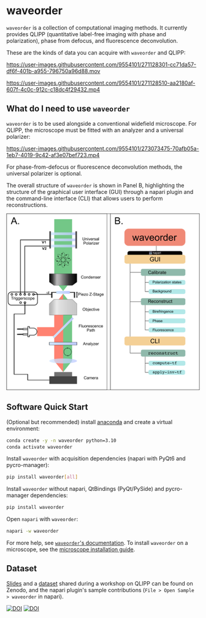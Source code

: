 # waveorder

`waveorder` is a collection of computational imaging methods. It currently provides QLIPP (quantitative label-free imaging with phase and polarization), phase from defocus, and fluorescence deconvolution.

These are the kinds of data you can acquire with `waveorder` and QLIPP:

https://user-images.githubusercontent.com/9554101/271128301-cc71da57-df6f-401b-a955-796750a96d88.mov

https://user-images.githubusercontent.com/9554101/271128510-aa2180af-607f-4c0c-912c-c18dc4f29432.mp4

## What do I need to use `waveorder`
`waveorder` is to be used alongside a conventional widefield microscope. For QLIPP, the microscope must be fitted with an analyzer and a universal polarizer:

https://user-images.githubusercontent.com/9554101/273073475-70afb05a-1eb7-4019-9c42-af3e07bef723.mp4

For phase-from-defocus or fluorescence deconvolution methods, the universal polarizer is optional.

The overall structure of `waveorder` is shown in Panel B, highlighting the structure of the graphical user interface (GUI) through a napari plugin and the command-line interface (CLI) that allows users to perform reconstructions.

![Flow Chart](./images/waveorder_Fig1_Overview.png)

## Software Quick Start

(Optional but recommended) install [anaconda](https://www.anaconda.com/products/distribution) and create a virtual environment:

```sh
conda create -y -n waveorder python=3.10
conda activate waveorder
```

Install `waveorder` with acquisition dependencies
(napari with PyQt6 and pycro-manager):

```sh
pip install waveorder[all]
```

Install `waveorder` without napari, QtBindings (PyQt/PySide) and pycro-manager dependencies:

```sh
pip install waveorder
```

Open `napari` with `waveorder`:

```sh
napari -w waveorder
```

For more help, see [`waveorder`'s documentation](https://github.com/mehta-lab/waveorder/tree/main/docs). To install `waveorder`
on a microscope, see the [microscope installation guide](https://github.com/mehta-lab/waveorder/blob/main/docs/microscope-installation-guide.md).

## Dataset

[Slides](https://doi.org/10.5281/zenodo.5135889) and a [dataset](https://doi.org/10.5281/zenodo.5178487) shared during a workshop on QLIPP can be found on Zenodo, and the napari plugin's sample contributions (`File > Open Sample > waveorder` in napari).

[![DOI](https://zenodo.org/badge/DOI/10.5281/zenodo.5178487.svg)](https://doi.org/10.5281/zenodo.5178487)
[![DOI](https://zenodo.org/badge/DOI/10.5281/zenodo.5135889.svg)](https://doi.org/10.5281/zenodo.5135889)
